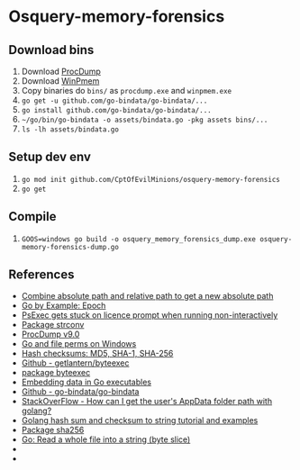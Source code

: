 # Osquery-memory-forensics

## Download bins
1. Download [ProcDump](https://docs.microsoft.com/en-us/sysinternals/downloads/procdump)
1. Download [WinPmem](https://github.com/Velocidex/c-aff4/releases/download/v3.3.rc3/winpmem_v3.3.rc3.exe)
1. Copy binaries do `bins/` as `procdump.exe` and `winpmem.exe`
1. `go get -u github.com/go-bindata/go-bindata/...`
1. `go install github.com/go-bindata/go-bindata/...`
1. `~/go/bin/go-bindata -o assets/bindata.go -pkg assets bins/...`
1. `ls -lh assets/bindata.go`

## Setup dev env
1. `go mod init github.com/CptOfEvilMinions/osquery-memory-forensics`
1. `go get`

## Compile
1. `GOOS=windows go build -o osquery_memory_forensics_dump.exe osquery-memory-forensics-dump.go`

## References
* [Combine absolute path and relative path to get a new absolute path](https://stackoverflow.com/questions/13078314/combine-absolute-path-and-relative-path-to-get-a-new-absolute-path)
* [Go by Example: Epoch](https://gobyexample.com/epoch)
* [PsExec gets stuck on licence prompt when running non-interactively](https://stackoverflow.com/questions/5151034/psexec-gets-stuck-on-licence-prompt-when-running-non-interactively)
* [Package strconv](https://golang.org/pkg/strconv/)
* [ProcDump v9.0](https://docs.microsoft.com/en-us/sysinternals/downloads/procdump)
* [Go and file perms on Windows](https://medium.com/@MichalPristas/go-and-file-perms-on-windows-3c944d55dd44)
* [Hash checksums: MD5, SHA-1, SHA-256](https://yourbasic.org/golang/hash-md5-sha256-string-file/)
* [Github - getlantern/byteexec](https://github.com/getlantern/byteexec)
* [package byteexec](https://pkg.go.dev/github.com/getlantern/byteexec?tab=doc#Exec)
* [Embedding data in Go executables](https://scene-si.org/2017/08/22/embedding-data-in-go-executables/)
* [Github - go-bindata/go-bindata](https://github.com/go-bindata/go-bindata)
* [StackOverFlow - How can I get the user's AppData folder path with golang?](https://stackoverflow.com/questions/56181604/how-can-i-get-the-users-appdata-folder-path-with-golang)
* [Golang hash sum and checksum to string tutorial and examples](https://mrwaggel.be/post/golang-hash-sum-and-checksum-to-string-tutorial-and-examples/)
* [Package sha256](https://golang.org/pkg/crypto/sha256/)
* [Go: Read a whole file into a string (byte slice)](https://programming.guide/go/read-file-to-string.html)
* []()
* []()